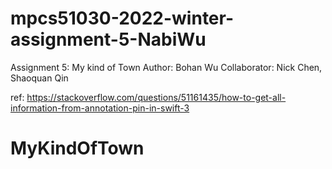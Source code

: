 # mpcs51030-2022-winter-assignment-5-NabiWu

Assignment 5: My kind of Town 
Author: Bohan Wu
Collaborator: Nick Chen, Shaoquan Qin

ref:
https://stackoverflow.com/questions/51161435/how-to-get-all-information-from-annotation-pin-in-swift-3
# MyKindOfTown
